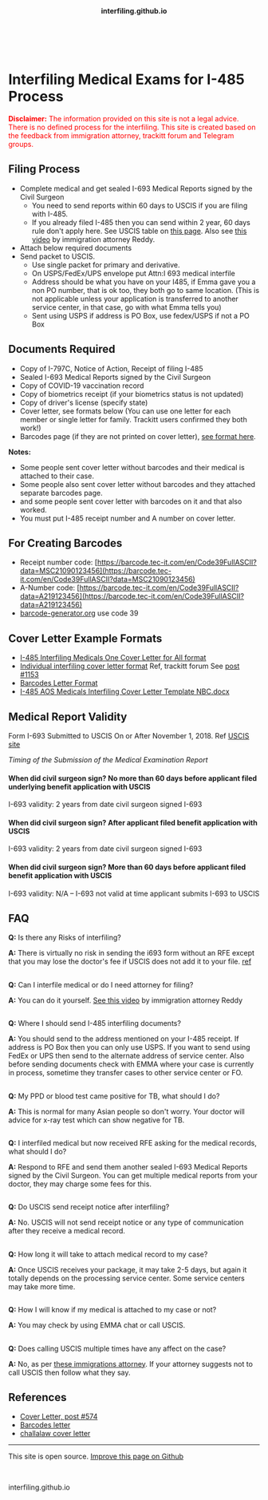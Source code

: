 <header><b>interfiling.github.io</b></header><br>

# Interfiling Medical Exams for I-485 Process

<font color=red>**Disclaimer:** The information provided on this site is not a legal advice. There is no defined process for the interfiling. This site is created based on the feedback from immigration attorney, trackitt forum and Telegram groups.</font>


## Filing Process
- Complete medical and get sealed I-693 Medical Reports signed by the Civil Surgeon 
  - You need to send reports within 60 days to USCIS if you are filing with I-485. 
  - If you already filed I-485 then you can send within 2 year, 60 days rule don't apply here. See USCIS table on [this page](https://www.uscis.gov/policy-manual/volume-8-part-b-chapter-4). Also see [this video](https://www.youtube.com/watch?v=l0CIiX11Qrw) by immigration attorney Reddy.
- Attach below required documents
- Send packet to USCIS. 
  - Use single packet for primary and derivative.
  - On USPS/FedEx/UPS envelope put Attn:I 693 medical interfile
  - Address should be what you have on your I485, if Emma gave you a non PO number, that is ok too, they both go to same location. (This is not applicable unless your application is transferred to another service center, in that case, go with what Emma tells you)
  - Sent using USPS if address is PO Box, use fedex/USPS if not a PO Box

## Documents Required
- Copy of I-797C, Notice of Action, Receipt of filing I-485
- Sealed I-693 Medical Reports signed by the Civil Surgeon
- Copy of COVID-19 vaccination record
- Copy of biometrics receipt (if your biometrics status is not updated)
- Copy of driver's license (specify state)
- Cover letter, see formats below (You can use one letter for each member or single letter for family. Trackitt users confirmed they both work!)
- Barcodes page (if they are not printed on cover letter), [see format here](https://raw.githubusercontent.com/interfiling/interfiling.github.io/main/barcodes-letter.txt). 
 
**Notes:** 
- Some people sent cover letter without barcodes and their medical is attached to their case.  
- Some people also sent cover letter without barcodes and they attached separate barcodes page.
- and some people sent cover letter with barcodes on it and that also worked.
- You must put I-485 receipt number and A number on cover letter.

## For Creating Barcodes
- Receipt number code: [https://barcode.tec-it.com/en/Code39FullASCII?data=MSC21090123456](https://barcode.tec-it.com/en/Code39FullASCII?data=MSC21090123456)
- A-Number code: [https://barcode.tec-it.com/en/Code39FullASCII?data=A219123456](https://barcode.tec-it.com/en/Code39FullASCII?data=A219123456)
- [barcode-generator.org](http://www.barcode-generator.org/) use code 39


## Cover Letter Example Formats

- [I-485 Interfiling Medicals One Cover Letter for All format](https://raw.githubusercontent.com/interfiling/interfiling.github.io/main/I-485-Interfiling-Medicals-One-Cover-Letter-for-All.txt)
- [Individual interfiling cover letter format](https://raw.githubusercontent.com/interfiling/interfiling.github.io/main/Individual-Cover-Letter.txt) Ref, trackitt forum See [post #1153](https://www.trackitt.com/usa-discussion-forums/i485-eb/2195323555/interfile-medicals-without-rfe-pd-current-with-eb3-june-bulletin/page/58)
- [Barcodes Letter Format](https://raw.githubusercontent.com/interfiling/interfiling.github.io/main/barcodes-letter.txt)
- [I-485 AOS Medicals Interfiling Cover Letter Template NBC.docx](https://github.com/interfiling/interfiling.github.io/blob/main/I-485%20AOS%20Medicals%20Interfiling%20Cover%20Letter%20Template%20NBC.docx)

## Medical Report Validity
Form I-693 Submitted to USCIS On or After November 1, 2018. Ref [USCIS site](https://www.uscis.gov/policy-manual/volume-8-part-b-chapter-4)

*Timing of the Submission of the Medical Examination Report*
#### When did civil surgeon sign? No more than 60 days before applicant filed underlying benefit application with USCIS
I-693 validity: 2 years from date civil surgeon signed I-693

#### When did civil surgeon sign? After applicant filed benefit application with USCIS
I-693 validity: 2 years from date civil surgeon signed I-693

#### When did civil surgeon sign? More than 60 days before applicant filed benefit application with USCIS
I-693 validity: N/A – I-693 not valid at time applicant submits I-693 to USCIS


## FAQ
**Q:** Is there any Risks of interfiling?

**A:** There is virtually no risk in sending the i693 form without an RFE except that you may lose the doctor's fee if USCIS does not add it to your file. [ref](https://www.am22tech.com/medical-interfile-letter/)
##

**Q:** Can I interfile medical or do I need attorney for filing?

**A:** You can do it yourself. [See this video](https://www.youtube.com/watch?v=l0CIiX11Qrw) by immigration attorney Reddy
##

**Q:** Where I should send I-485 interfiling documents?

**A:** You should send to the address mentioned on your I-485 receipt. If address is PO Box then you can only use USPS. If you want to send using FedEx or UPS then send to the alternate address of service center. Also before sending documents check with EMMA where your case is currently in process, sometime they transfer cases to other service center or FO. 
##

**Q:** My PPD or blood test came positive for TB, what should I do?

**A:** This is normal for many Asian people so don't worry. Your doctor will advice for x-ray test which can show negative for TB. 
##

**Q:** I interfiled medical but now received RFE asking for the medical records, what should I do?

**A:** Respond to RFE and send them another sealed I-693 Medical Reports signed by the Civil Surgeon. You can get multiple medical reports from your doctor, they may charge some fees for this.
##

**Q:** Do USCIS send receipt notice after interfiling?

**A:** No. USCIS will not send receipt notice or any type of communication after they receive a medical record.
##

**Q:** How long it will take to attach medical record to my case?

**A:** Once USCIS receives your package, it may take 2-5 days, but again it totally depends on the processing service center. Some service centers may take more time.
##

**Q:** How I will know if my medical is attached to my case or not?

**A:** You may check by using EMMA chat or call USCIS.
##

**Q:** Does calling USCIS multiple times have any affect on the case?

**A:** No, as per [these immigrations attorney](https://www.avvo.com/legal-answers/does-calling-uscis-multiple-times-have-any-affect--3773865.html). If your attorney suggests not to call USCIS then follow what they say.
##

## References
- [Cover Letter, post #574](https://www.trackitt.com/usa-discussion-forums/i485-eb/2195323555/interfile-medicals-without-rfe-pd-current-with%E2%80%A6/page/29 )
- [Barcodes letter](https://www.rnlawgroup.com/how-to-interfile-your-medical-exam-packet-with-pending-i-485/)
- [challalaw cover letter](https://challalaw.com/wp-content/uploads/sites/1105/2021/07/Cover-Letter-Medicals-Sample.pdf)

---
This site is open source. [Improve this page on Github](https://github.com/interfiling/interfiling.github.io/blob/main/README.md)

<br><footer><p>interfiling.github.io</p></footer>
